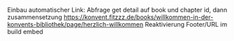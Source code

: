 Einbau automatischer Link:
Abfrage get detail auf book und chapter id, dann zusammensetzung
https://konvent.fitzzz.de/books/willkommen-in-der-konvents-bibliothek/page/herzlich-willkommen
Reaktivierung Footer/URL im build embed

